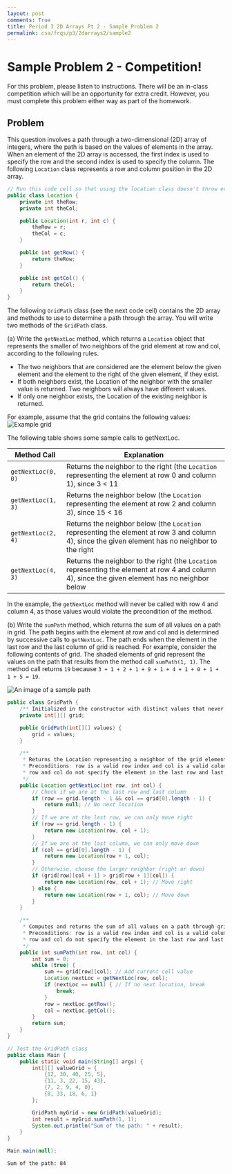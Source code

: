 ```yaml
---
layout: post
comments: True
title: Period 3 2D Arrays Pt 2 - Sample Problem 2
permalink: csa/frqs/p3/2darrays2/sample2
---
```


# Sample Problem 2 - Competition!

For this problem, please listen to instructions. There will be an in-class competition which will be an opportunity for extra credit. However, you must complete this problem either way as part of the homework.

## Problem

This question involves a path through a two-dimensional (2D) array of integers, where the path is based on the values of elements in the array. When an element of the 2D array is accessed, the first index is used to specify the row and the second index is used to specify the column. The following `Location` class represents a row and column position in the 2D array.


```Java
// Run this code cell so that using the location class doesn't throw errors in future code cells!
public class Location {
    private int theRow;
    private int theCol;

    public Location(int r, int c) {
        theRow = r;
        theCol = c;
    }

    public int getRow() {
        return theRow;
    }

    public int getCol() {
        return theCol;
    }
}
```

The following `GridPath` class (see the next code cell) contains the 2D array and methods to use to determine a path through the array. You will write two methods of the `GridPath` class.

(a) Write the `getNextLoc` method, which returns a `Location` object that represents the smaller of two neighbors of the grid element at row and col, according to the following rules.
- The two neighbors that are considered are the element below the given element and the
element to the right of the given element, if they exist.
- If both neighbors exist, the Location of the neighbor with the smaller value is
returned. Two neighbors will always have different values.
- If only one neighbor exists, the Location of the existing neighbor is returned.

For example, assume that the grid contains the following values:
![Example grid](https://i.ibb.co/8BFKvYS/image.png)

The following table shows some sample calls to getNextLoc.

| Method Call | Explanation |
| ----------- | ----------- |
| `getNextLoc(0, 0)` | Returns the neighbor to the right (the `Location` representing the element at row 0 and column 1), since 3 < 11 |
| `getNextLoc(1, 3)` | Returns the neighbor below (the `Location` representing the element at row 2 and column 3), since 15 < 16 |
| `getNextLoc(2, 4)` | Returns the neighbor below (the `Location` representing the element at row 3 and column 4), since the given element has no neighbor to the right |
| `getNextLoc(4, 3)` | Returns the neighbor to the right (the `Location` representing the element at row 4 and column 4), since the given element has no neighbor below |

In the example, the `getNextLoc` method will never be called with row 4 and column 4, as
those values would violate the precondition of the method.

(b) Write the `sumPath` method, which returns the sum of all values on a path in grid. The path
begins with the element at row and col and is determined by successive calls to `getNextLoc`.
The path ends when the element in the last row and the last column of grid is reached.
For example, consider the following contents of grid. The shaded elements of grid represent the
values on the path that results from the method call `sumPath(1, 1)`. The method call returns `19`
because `3 + 1 + 2 + 1 + 9 + 1 + 4 + 1 + 0 + 1 + 1 + 5 = 19`.

![An image of a sample path](https://i.ibb.co/bKjbkwV/image.png)


```Java
public class GridPath {
    /** Initialized in the constructor with distinct values that never change */
    private int[][] grid;

    public GridPath(int[][] values) {
        grid = values;
    }

    /**
     * Returns the Location representing a neighbor of the grid element at row and col.
     * Preconditions: row is a valid row index and col is a valid column index in grid.
     * row and col do not specify the element in the last row and last column of grid.
     */
    public Location getNextLoc(int row, int col) {
        // Check if we are at the last row and last column
        if (row == grid.length - 1 && col == grid[0].length - 1) {
            return null; // No next location
        }
        // If we are at the last row, we can only move right
        if (row == grid.length - 1) {
            return new Location(row, col + 1);
        }
        // If we are at the last column, we can only move down
        if (col == grid[0].length - 1) {
            return new Location(row + 1, col);
        }
        // Otherwise, choose the larger neighbor (right or down)
        if (grid[row][col + 1] > grid[row + 1][col]) {
            return new Location(row, col + 1); // Move right
        } else {
            return new Location(row + 1, col); // Move down
        }
    }

    /**
     * Computes and returns the sum of all values on a path through grid.
     * Preconditions: row is a valid row index and col is a valid column index in grid.
     * row and col do not specify the element in the last row and last column of grid.
     */
    public int sumPath(int row, int col) {
        int sum = 0;
        while (true) {
            sum += grid[row][col]; // Add current cell value
            Location nextLoc = getNextLoc(row, col);
            if (nextLoc == null) { // If no next location, break
                break;
            }
            row = nextLoc.getRow();
            col = nextLoc.getCol();
        }
        return sum;
    }
}

// Test the GridPath class
public class Main {
    public static void main(String[] args) {
        int[][] valueGrid = {
            {12, 30, 40, 25, 5},
            {11, 3, 22, 15, 43},
            {7, 2, 9, 4, 0},
            {8, 33, 18, 6, 1}
        };

        GridPath myGrid = new GridPath(valueGrid);
        int result = myGrid.sumPath(1, 1);
        System.out.println("Sum of the path: " + result);
    }
}

Main.main(null);
```

    Sum of the path: 84



```Java

```
